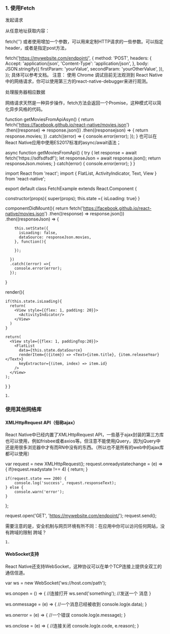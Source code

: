 
### 1. 使用Fetch


发起请求

从任意地址获取内容：

fetch('')
或者使用增加一个参数，可以用来定制HTTP请求的一些参数。可以指定header，或者是指定post方法，

fetch('https://mywebsite.com/endpoint/', {
  method: 'POST',
  headers: {
    Accept: 'application/json',
    'Content-Type': 'application/json',
  },
  body: JSON.stringify({
    firstParam: 'yourValue',
    secondParam: 'yourOtherValue',
  }),
});
具体可以参考文档。
注意： 使用 Chrome 调试目前无法观测到 React Native 中的网络请求，你可以使用第三方的react-native-debugger来进行观测。

处理服务器相应数据

网络请求天然是一种异步操作，fetch方法会返回一个Promise，这种模式可以简化异步风格的代码。

function getMoviesFromApiAsyn() {
    return fetch('https://facebook.github.io/react-native/movies.json')
            .then((response) => response.json())
            .then((responsejson) => {
                return response.movies;
            })
            .catch((error) => {
                console.error(error);
            });
}
也可以在React Native应用中使用ES2017标准的async/await语法；

async function getMoviesFromApi() {
    try {
        let response = await fetch('https://sdfsdfsdf');
        let responseJson = await response.json();
        return responseJson.moives;
    } catch(error) {
        console.error(error);
    }
}

import React from 'react';
import { FlatList, ActivityIndicator, Text, View  } from 'react-native';

export default class FetchExample extends React.Component {

  constructor(props){
    super(props);
    this.state ={ isLoading: true}
  }

  componentDidMount(){
    return fetch('https://facebook.github.io/react-native/movies.json')
      .then((response) => response.json())
      .then((responseJson) => {

        this.setState({
          isLoading: false,
          dataSource: responseJson.movies,
        }, function(){

        });

      })
      .catch((error) =>{
        console.error(error);
      });
  }



  render(){

    if(this.state.isLoading){
      return(
        <View style={{flex: 1, padding: 20}}>
          <ActivityIndicator/>
        </View>
      )
    }

    return(
      <View style={{flex: 1, paddingTop:20}}>
        <FlatList
          data={this.state.dataSource}
          renderItem={({item}) => <Text>{item.title}, {item.releaseYear}</Text>}
          keyExtractor={(item, index) => item.id}
        />
      </View>
    );
  }
}

	1. 
### 使用其他网络库


#### XMLHttpRequest API（俗称ajax）

React Native中已经内置了XMLHttpRequest API，一些基于ajax封装的第三方库也可以使用，例如frisbee或者axios等。但注意不能使用jQuery，因为jQuery中还是用很多浏览器中才有而RN中没有的东西。（所以也不是所有的web中的ajax库都可以使用）

var request = new XMLHttpRequest();
request.onreadystatechange = (e) => {
    if(request.readystate !== 4) {
        return;
    }

    if(request.state === 200) {
        console.log('success', request.responseText);
    } else {
        console.warn('error');
    }
};

request.open('GET', 'https://mywebsite.com/endpoint/');
request.send();


需要注意的是，安全机制与网页环境有所不同：在应用中你可以访问任何网站，没有跨域的限制
跨域？

	1. 
#### WebSocket支持


React Native还支持WebSocket，这种协议可以在单个TCP连接上提供全双工的通信信道。


var ws = new WebSocket('ws://host.com/path');

ws.onopen = () => {
    //连接打开
    ws.send('something'); //发送一个 消息
}

ws.onmessage = (e) => {
    //一个消息已经被收到
    console.log(e.data);
}

ws.onerror = (e) => {
    //一个错误
    console.log(e.message);
} 

ws.onclose = (e) => {
    //连接关闭
    console.log(e.code, e.reason);
}







